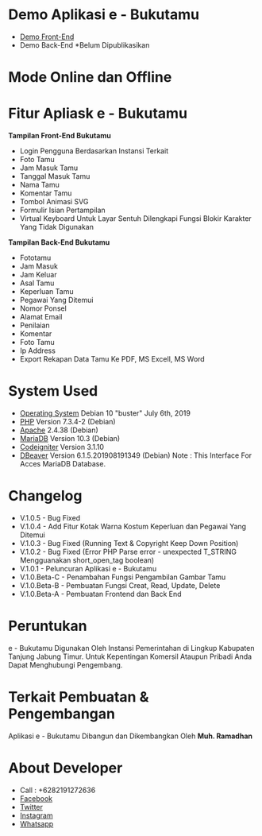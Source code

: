 # Demo Aplikasi e - Bukutamu

- [Demo Front-End](https://youtu.be/ZYzbTSijTrc)
- Demo Back-End *Belum Dipublikasikan

# Mode Online dan Offline

# Fitur Apliask e - Bukutamu

**Tampilan Front-End Bukutamu**
  - Login Pengguna Berdasarkan Instansi Terkait
  - Foto Tamu
  - Jam Masuk Tamu
  - Tanggal Masuk Tamu
  - Nama Tamu
  - Komentar Tamu
  - Tombol Animasi SVG
  - Formulir Isian Pertampilan
  - Virtual Keyboard Untuk Layar Sentuh Dilengkapi Fungsi Blokir Karakter Yang Tidak Digunakan
  
**Tampilan Back-End Bukutamu**
  - Fototamu
  - Jam Masuk
  - Jam Keluar
  - Asal Tamu
  - Keperluan Tamu
  - Pegawai Yang Ditemui
  - Nomor Ponsel
  - Alamat Email
  - Penilaian
  - Komentar
  - Foto Tamu
  - Ip Address
  - Export Rekapan Data Tamu Ke PDF, MS Excell, MS Word
  
# System Used
- [Operating System](https://www.debian.org/) Debian 10 "buster" July 6th, 2019
- [PHP](https://www.php.net/) Version 7.3.4-2 (Debian)
- [Apache](https://apache.org/) 2.4.38 (Debian)
- [MariaDB]() Version 10.3 (Debian)
- [Codeigniter](https://www.codeigniter.com/) Version 3.1.10
- [DBeaver](https://dbeaver.io/) Version 6.1.5.201908191349 (Debian) Note : This Interface For Acces MariaDB Database.

# Changelog
- V.1.0.5 - Bug Fixed
- V.1.0.4 - Add Fitur Kotak Warna Kostum Keperluan dan Pegawai Yang Ditemui
- V.1.0.3 - Bug Fixed (Running Text & Copyright Keep Down Position)
- V.1.0.2 - Bug Fixed (Error PHP Parse error - unexpected T_STRING Mengguanakan short_open_tag boolean)
- V.1.0.1 - Peluncuran Aplikasi e - Bukutamu
- V.1.0.Beta-C - Penambahan Fungsi Pengambilan Gambar Tamu
- V.1.0.Beta-B - Pembuatan Fungsi Creat, Read, Update, Delete
- V.1.0.Beta-A - Pembuatan Frontend dan Back End

# Peruntukan
e - Bukutamu Digunakan Oleh Instansi Pemerintahan di Lingkup Kabupaten Tanjung Jabung Timur. Untuk Kepentingan Komersil Ataupun Pribadi Anda Dapat Menghubungi Pengembang.

# Terkait Pembuatan & Pengembangan
Aplikasi e - Bukutamu Dibangun dan Dikembangkan Oleh **Muh. Ramadhan**

# About Developer
- Call : +6282191272636
- [Facebook](http://facebook.com/sumastik)
- [Twitter](https://twitter.com/MR_MuhRamadhan)
- [Instagram](https://www.instagram.com/MR_MuhRamadhan/)
- [Whatsapp](https://api.whatsapp.com/send?phone=6282191272636&text=Halo%20Saya%20Butuh%20Informasi%20Terbaru)

